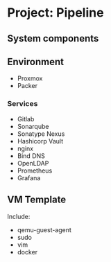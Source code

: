 # Project: Pipeline

## System components

## Environment
  - Proxmox
  - Packer

### Services
  - Gitlab
  - Sonarqube
  - Sonatype Nexus
  - Hashicorp Vault
  - nginx
  - Bind DNS
  - OpenLDAP
  - Prometheus
  - Grafana


## VM Template

Include:

  - qemu-guest-agent
  - sudo
  - vim
  - docker
